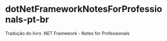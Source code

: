 # dotNetFrameworkNotesForProfessionals-pt-br
Tradução do livro .NET Framework - Notes for Professionals

